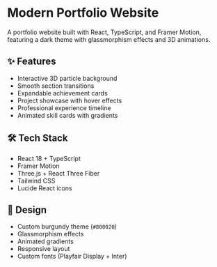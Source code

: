 # Modern Portfolio Website

A portfolio website built with React, TypeScript, and Framer Motion, featuring a dark theme with glassmorphism effects and 3D animations.

## ✨ Features

- Interactive 3D particle background
- Smooth section transitions
- Expandable achievement cards
- Project showcase with hover effects
- Professional experience timeline
- Animated skill cards with gradients

## 🛠️ Tech Stack

- React 18 + TypeScript
- Framer Motion
- Three.js + React Three Fiber
- Tailwind CSS
- Lucide React icons

## 🎨 Design

- Custom burgundy theme (`#800020`)
- Glassmorphism effects
- Animated gradients
- Responsive layout
- Custom fonts (Playfair Display + Inter)
